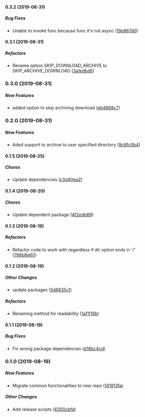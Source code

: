 #### 0.3.2 (2019-08-31)

##### Bug Fixes

*  Unable to invoke func because func it's not async ([19e867d0](https://github.com/wchen02/apify-etl-lib/commit/19e867d07e3c9fb31d4fba5eb45259c7d05c9198))

#### 0.3.1 (2019-08-31)

##### Refactors

*  Rename option SKIP_DOWNLOAD_ARCHIVE to SKIP_ARCHIVE_DOWNLOAD ([3a1edbd6](https://github.com/wchen02/apify-etl-lib/commit/3a1edbd62b83edc5b9d1a34255537697ea63bb10))

### 0.3.0 (2019-08-31)

##### New Features

*  added option to skip archiving download ([eb4868c7](https://github.com/wchen02/apify-etl-lib/commit/eb4868c74eabb63b234a73a95dd4558c59f05dd4))

### 0.2.0 (2019-08-31)

##### New Features

*  Aded support to archive to user specified directory ([9c8fc0b4](https://github.com/wchen02/apify-etl-lib/commit/9c8fc0b420fba9b7c93d9d9b13596b91d05f60e4))

#### 0.1.5 (2019-08-25)

##### Chores

*  Update dependencies ([c3d40ea2](https://github.com/wchen02/apify-etl-lib/commit/c3d40ea2984c252e97fc4248eb6b41e9c8f2ed48))

#### 0.1.4 (2019-08-20)

##### Chores

*  Update dependent package ([4f2edb89](https://github.com/wchen02/apify-etl-lib/commit/4f2edb89920eeeebb0ab57bd2046eb5c23d95ede))

#### 0.1.3 (2019-08-19)

##### Refactors

*  Refactor code to work with regardless if dir option ends in '/' ([788b8e60](https://github.com/wchen02/apify-etl-lib/commit/788b8e6006e42cf6fd092a6aacc30bcf93763f7f))

#### 0.1.2 (2019-08-19)

##### Other Changes

*  update packages ([0d8835cf](https://github.com/wchen02/apify-etl-lib/commit/0d8835cfd4dfdcd4a27adc0930f2f6ff2036984a))

##### Refactors

*  Renaming method for readability ([1a11f16b](https://github.com/wchen02/apify-etl-lib/commit/1a11f16bd80682b2c79ad05f70278cb974ba1901))

#### 0.1.1 (2019-08-19)

##### Bug Fixes

*  Fix wrong package dependencies ([d18bc4cd](https://github.com/wchen02/apify-etl-lib/commit/d18bc4cdee4575285ead0f0ff5e519c6b2504bb5))

### 0.1.0 (2019-08-19)

##### New Features

*  Migrate common functionalities to new repo ([141913fa](https://github.com/wchen02/apify-etl-lib/commit/141913facc28d4046578fcfb63a0ee1fc089e2a3))

##### Other Changes

*  Add release scripts ([6300cbfd](https://github.com/wchen02/apify-etl-lib/commit/6300cbfdaf5195cb9da161bee265701d433bcee3))

